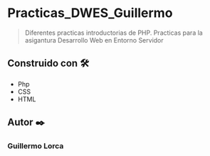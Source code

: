 # Practicas_DWES_Guillermo
> Diferentes practicas introductorias de PHP. Practicas para la asigantura Desarrollo Web en Entorno Servidor
## Construido con 🛠️
* Php
* CSS
* HTML
## Autor ✒️
### **Guillermo Lorca**
